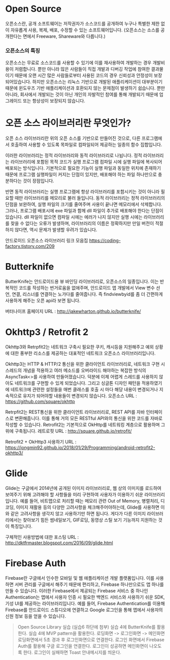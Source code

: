 # Open Source
오픈소스란, 공개 소프트웨어는 저작권자가 소스코드를 공개하여 누구나 특별한 제한 없이 자유롭게 사용, 복제, 배포, 수정할 수 있는 소프트웨어입니다.
(오픈소스는 소스를 공개한다는 면에서 Freeware, Shareware와 다릅니다.)

### 오픈소스의 특징
오픈소스는 무료로 소스코드를 사용할 수 있기에 이를 재사용하여 개발하는 경우 개발비용이 저렴합니다. 뿐만 아니라 많은 사람들이 직접 개발과 디버깅 작업에 참여한 결과물이기 때문에 오랜 시간 많은 사람들로부터 사용된 코드의 경우 신뢰성과 안정성이 보장되어있습니다.
하지만 오픈소스는 리눅스 기반으로 개발된 애플리케이션이 대부분이기 때문에 윈도우즈 기반 애플리케이션과 호환되지 않는 문제점이 발생하기 쉽습니다. 뿐만 아니라, 회사에서 개발되는 것이 아닌 개인의 자발적인 참여를 통해 개발되기 때문에 업그레이드 또는 항상성이 보장되지 않습니다.

# 오픈 소스 라이브러리란 무엇인가?
오픈 소스 라이브러리란 위의 오픈 소스를 기반으로 만들어진 것으로, 다른 프로그램에서 호출하여 사용할 수 있도록 목파일로 컴파일되어 제공하는 일종의 함수 집합입니다.

이러한 라이브러리는 정적 라이브러리와 동적 라이브러리로 나뉩니다.
정적 라이브러리는 라이브러리에 포함된 목적 코드가 실행 프로그램 컴파일 시에 실행 파일에 복사되어 배포되는 방식입니다.
기본적으로 필요한 기능이 실행 파일과 동일한 위치에 존재하기 때문에 프로그램 실행파일이 커지는 단점이 있지만, 배포해야 하는 파일 하나만으로 충분하다는 것이 장점입니다.

반면 동적 라이브러리는 실행 프로그램에 항상 라이브러리를 포함시키는 것이 아니라 필요할 때만 라이브러리를 메모리로 불러 들입니다.
동적 라이브러리는 정적 라이브러리의 단점을 보완하여, 실행 파일의 크기를 줄여주며 사용이 끝나면 메모리에서 삭제합니다.
그러나, 프로그램 배포시에 exe 파일과 함께 dll 파일이 추가로 배포해야 한다는 단점이 있습니다.
dll 파일이 없으면 컴파일 시에는 에러가 나지 않지만 실행 시에는 라이브러리를 찾을 수 없다는 오류가 발생하며,
라이브러리의 이름은 정확하지만 만일 버전이 적절하지 않다면, 역시 문제가 발생할 우려가 있습니다.


 안드로이드 오픈소스 라이브러리 링크 모음집
 https://coding-factory.tistory.com/209


# Butterknife
ButterKnife는 안드로이드용 뷰 바인딩 라이브러리로, 오픈소스의 일종입니다.
이는 반복적인 코드를 작성하는 번거로움을 없애주며, 안드로이드 앱 개발에서 View 변수 선언, 연결, 리스너를 연결하는 노가다를 줄여줍니다.
 즉 findviewbyid를 좀 더 간편하게 사용하게 해주는 오픈 api라 보면 됩니다.

 버터나이프 홈페이지 URL :  http://jakewharton.github.io/butterknife/



# Okhttp3 / Retrofit 2
Okhttp3와 Retrpfit2는 네트워크 구축시 필요한 쿠키, 캐시등을 지원해주고 예외 상황에 대한 풍부한 리소스를 제공하는 대표적인 네트워크 오픈소스 라이브러리입니다.

Okhttp3는 HTTP & HTTP/2 통신을 위한 클라이언트 라이브러리로, 네트워크 구현 시 스레드의 개념을 적용하고 여러 메소드를 오버라이드 해야하는 복잡한 방식의 AsyncTask<>를 사용하여 만들어졌습니다.
덕분에 이제 어렵게 스레드를 사용하지 않아도 네트워크를 구현할 수 있게 되었습니다. 그리고 싱글톤 디자인 패턴을 적용하였기에
네트워크에 관련한 설정들을 매번 클래스를 호출 시 마다 해당 내용이 변경되거나 지속적으로 유지가 되어야할 내용들이 변경되지 않습니다.
오픈소스 URL : https://github.com/square/okhttp

Retrpfit2는 REST통신을 위한 클라이언트 라이브러리로, REST API를 자바 인터페이스로 변환해줍니다. 이를 통해 거의 모든 RESTful API와의 통신을 위한 코드를 자바로 작성할 수 있습니다.
Retrofit2는 기본적으로 OkHttp를 네트워킹 계층으로 활용하며 그 위에 구축됩니다.
레트로핏 URL : http://square.github.io/retrofit/

Retrofit2 + OkHttp3 사용하기 URL : https://jongmin92.github.io/2018/01/29/Programming/android-retrofit2-okhttp3/


# Glide
Glide는 구글에서 2014년에 공개된 이미지 라이브러리로, 웹 상의 이미지를 로드하여 보여주기 위해 고려해야 할 사항들을 미리 구현하여 사용자가 이용하기 쉬운 라이브러리입니다.
예를 들어, 비트맵으로 처리할 때는 메모리 관련 Out of Memory, 병렬처리, 디코딩, 이미지 재활용 등의 다양한 고려사항을 체크해주어야하는데, Glide를 사용하면 이와 같은 고려사항을 생각지 않고
사용하기만 하면 됩니다. 게다가 다른 이미지 라이브러리에서는 찾아보기 힘든 썸네일보기, GIF로딩, 동영상 스틸 보기 기능까지 지원하는 것이 특징입니다.

구체적인 사용방법에 대한 포스팅 URL : http://dktfrmaster.blogspot.com/2016/09/glide.html

# Firebase Auth
Firebase란 구글에서 인수한 모바일 및 웹 애플리케이션 개발 플랫폼입니다.
이를 사용하면 서버 관리를 구글에서 해주기 때문에 편리하고, Firebase 하나만으로도 앱 하나를 만들 수 있습니다.
이러한 Firebase에서 제공되는 Firebase 서비스 중 하나인 Authentication는 앱에서 사용자 인증 시 필요한 백엔드 서비스와 사용하기 쉬운 SDK, 기성 UI를 제공하는 라이브러리입니다.
예를 들어, Firebase Authentication를 이용해  Firebase를 안드로이드 스튜디오에 연결하고 Google 로그인을 통해 앱에서 사용자의 신원 정보 등을 얻을 수 있습니다.

>Open Source Library 실습 (실습6 하단에 첨부)
실습 4에 ButterKnife를 활용한다.
실습 4에 MVP pattern을 활용한다.
로딩화면 -> 로그인화면 -> 메인화면
로딩화면에서 5초 경과 후  로그인화면으로 연결한다.
로그인 화면에서 Firebase Auth를 활용해 구글 로그인을 연결한다.
로그인이 성공하면 메인화면이 나오도록 한다.
로그인이 실패하면 Toast 안내메시지를 띄운다.
